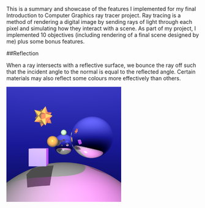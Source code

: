 
This is a summary and showcase of the features I implemented for my final Introduction to Computer Graphics ray tracer project. Ray tracing is a method of rendering a digital image by sending rays of light through each pixel and simulating how they interact with a scene. As part of my project, I implemented 10 objectives (including rendering of a final scene designed by me) plus some bonus features.

##Reflection

When a ray intersects with a reflective surface, we bounce the ray off such that the incident angle to the normal is equal to the reflected angle. Certain materials may also reflect some colours more effectively than others.

<a href="assets/reflection.png">
  <img src="assets/reflection.png" width="300px"/>
</a>

